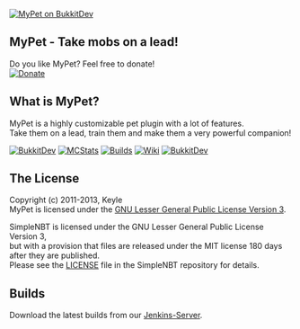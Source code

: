 [![MyPet on BukkitDev][Banner]][BukkitDev]
## MyPet - Take mobs on a lead!

Do you like MyPet? Feel free to donate!<br />
[![Donate](https://www.paypalobjects.com/en_US/i/btn/btn_donate_LG.gif)][Donate]

## What is MyPet?
MyPet is a highly customizable pet plugin with a lot of features.<br />
Take them on a lead, train them and make them a very powerful companion!

[![BukkitDev][Logo]][BukkitDev]
[![MCStats][MCStatsImage]][MCStats]
[![Builds][BuildsImage]][Builds]
[![Wiki][WikiImage]][Wiki]
[![BukkitDev][BukkitDevImage]][BukkitDev]

## The License
Copyright (c) 2011-2013, Keyle<br />
MyPet is licensed under the [GNU Lesser General Public License Version 3][License].

SimpleNBT is licensed under the GNU Lesser General Public License Version 3,<br />
but with a provision that files are released under the MIT license 180 days after they are published.<br />
Please see the [LICENSE][SimpleNBTLicense] file in the SimpleNBT repository for details.

## Builds
Download the latest builds from our [Jenkins-Server][Builds].


[Logo]: http://dl.keyle.de/images/logo.png
[Banner]: http://dl.keyle.de/images/banner.png
[License]: http://www.gnu.org/licenses/lgpl.html
[SimpleNBTLicense]: https://raw.github.com/SpoutDev/SimpleNBT/master/LICENSE.txt
[Donate]: http://www.paypal.com/cgi-bin/webscr?cmd=_s-xclick&hosted_button_id=TZD8FU8QMW53A&item_name=Donation+for+MyPet
[MCStats]: http://mcstats.org/plugin/MyPet
[MCStatsImage]: http://dl.keyle.de/images/metrics.png
[Builds]: http://build.keyle.de/job/MyPet/
[BuildsImage]: http://dl.keyle.de/images/devbuilds.png
[Wiki]: http://mypet.keyle.de/
[WikiImage]: http://dl.keyle.de/images/wiki.png
[BukkitDev]: http://dev.bukkit.org/server-mods/mywolf/
[BukkitDevImage]: http://dl.keyle.de/images/bukkitdev.png